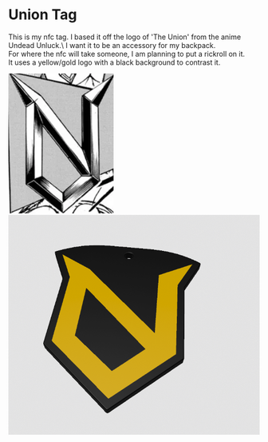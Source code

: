 # Union Tag

This is my nfc tag. I based it off the logo of 'The Union' from the anime Undead Unluck.\ 
I want it to be an accessory for my backpack.\
For where the nfc will take someone, I am planning to put a rickroll on it.\
It uses a yellow/gold logo with a black background to contrast it.


![alt text](union_logo.png)
![alt text](image.png)




